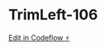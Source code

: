 # TrimLeft-106

[Edit in Codeflow ⚡️](https://stackblitz.com/~/github.com/CameronStAmant/TrimLeft-106)